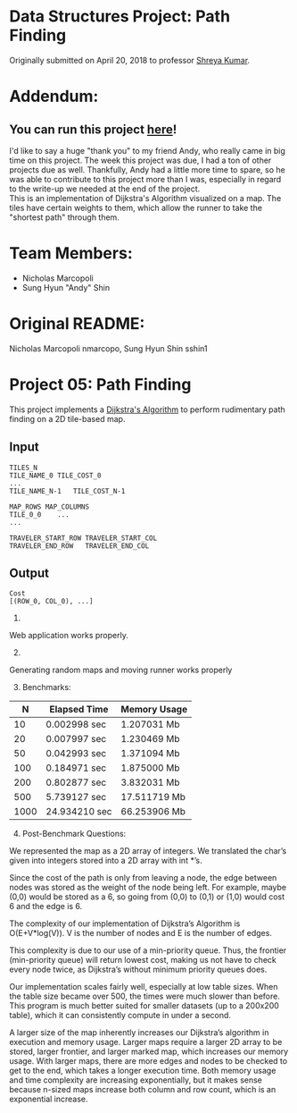 # Data Structures Project: Path Finding
Originally submitted on April 20, 2018 to professor [Shreya Kumar](https://www3.nd.edu/~skumar5/).

# Addendum:
## You can run this project [here](http://206.189.170.253:9001)!  
I'd like to say a huge "thank you" to my friend Andy, who really came in big time on this project. The week this project was due, I had a ton of other projects due as well. Thankfully, Andy had a little more time to spare, so he was able to contribute to this project more than I was, especially in regard to the write-up we needed at the end of the project.  
This is an implementation of Dijkstra's Algorithm visualized on a map. The tiles have certain weights to them, which allow the runner to take the "shortest path" through them.

# Team Members:
- Nicholas Marcopoli
- Sung Hyun "Andy" Shin

# Original README:
Nicholas Marcopoli nmarcopo, Sung Hyun Shin sshin1

Project 05: Path Finding
========================

This project implements a [Dijkstra's Algorithm] to perform rudimentary path
finding on a 2D tile-based map.

[Dijkstra's Algorithm]: https://en.wikipedia.org/wiki/Dijkstra%27s_algorithm


Input
-----

    TILES_N
    TILE_NAME_0	TILE_COST_0
    ...
    TILE_NAME_N-1	TILE_COST_N-1

    MAP_ROWS MAP_COLUMNS
    TILE_0_0    ...
    ...

    TRAVELER_START_ROW TRAVELER_START_COL
    TRAVELER_END_ROW   TRAVELER_END_COL

Output
------

    Cost
    [(ROW_0, COL_0), ...]

1. 
Web application works properly.

2. 
Generating random maps and moving runner works properly

3. Benchmarks:

| N             | Elapsed Time  | Memory Usage   |
|---------------|---------------|----------------|
| 10            | 0.002998 sec  | 1.207031 Mb    |
| 20            | 0.007997 sec  | 1.230469 Mb    |
| 50            | 0.042993 sec  | 1.371094 Mb    |
| 100           | 0.184971 sec  | 1.875000 Mb    |
| 200           | 0.802877 sec  | 3.832031 Mb    |
| 500           | 5.739127 sec  | 17.511719 Mb   |
| 1000          | 24.934210 sec | 66.253906 Mb   |

4. Post-Benchmark Questions:

We represented the map as a 2D array of integers. We translated the char’s given into integers stored into a 2D array with int *’s. 

Since the cost of the path is only from leaving a node, the edge between nodes was stored as the weight of the node being left. For example, maybe (0,0) would be stored as a 6, so going from (0,0) to (0,1) or (1,0) would cost 6 and the edge is 6.

The complexity of our implementation of Dijkstra’s Algorithm is O(E+V*log(V)). V is the number of nodes and E is the number of edges. 

This complexity is due to our use of a min-priority queue. Thus, the frontier (min-priority queue) will return lowest cost, making us not have to check every node twice, as Dijkstra’s without minimum priority queues does.

Our implementation scales fairly well, especially at low table sizes. When the table size became over 500, the times were much slower than before. This program is much better suited for smaller datasets (up to a 200x200 table), which it can consistently compute in under a second.

A larger size of the map inherently increases our Dijkstra’s algorithm in execution and memory usage. Larger maps require a larger 2D array to be stored, larger frontier, and larger marked map, which increases our memory usage. With larger maps, there are more edges and nodes to be checked to get to the end, which takes a longer execution time. Both memory usage and time complexity are increasing exponentially, but it makes sense because n-sized maps increase both column and row count, which is an exponential increase.

